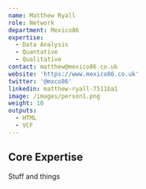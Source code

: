 ```yaml
---
name: Matthew Ryall
role: Network
department: Mexico86
expertise:
  - Data Analysis
  - Quantative
  - Qualitative
contact: matthew@mexico86.co.uk
website: 'https://www.mexico86.co.uk'
twitter: '@mxco86'
linkedin: matthew-ryall-7511ba1
image: /images/person1.png
weight: 10
outputs:
  - HTML
  - VCF
---
```


## Core Expertise

Stuff and things

